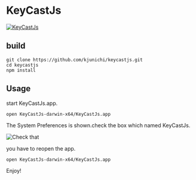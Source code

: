 # KeyCastJs

[![KeyCastJs](http://img.youtube.com/vi/31d83kMpbKY/0.jpg)](http://www.youtube.com/watch?v=31d83kMpbKY)

## build

```
git clone https://github.com/kjunichi/keycastjs.git
cd keycastjs
npm install
```

## Usage

start KeyCastJs.app.

```
open KeyCastJs-darwin-x64/KeyCastJs.app
```

The System Preferences is shown.check the box which named KeyCastJs.

![Check that](http://cdn-ak.f.st-hatena.com/images/fotolife/k/kjw_junichi/20151207/20151207073228.png)

you have to reopen the app.

```
open KeyCastJs-darwin-x64/KeyCastJs.app
```

Enjoy!
